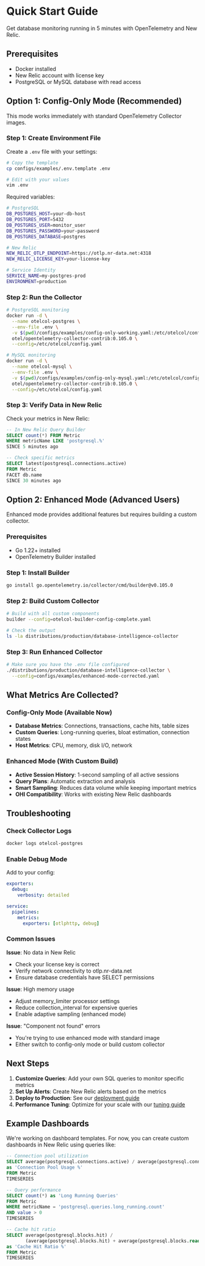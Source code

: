 # Quick Start Guide

Get database monitoring running in 5 minutes with OpenTelemetry and New Relic.

## Prerequisites

- Docker installed
- New Relic account with license key
- PostgreSQL or MySQL database with read access

## Option 1: Config-Only Mode (Recommended)

This mode works immediately with standard OpenTelemetry Collector images.

### Step 1: Create Environment File

Create a `.env` file with your settings:

```bash
# Copy the template
cp configs/examples/.env.template .env

# Edit with your values
vim .env
```

Required variables:
```bash
# PostgreSQL
DB_POSTGRES_HOST=your-db-host
DB_POSTGRES_PORT=5432
DB_POSTGRES_USER=monitor_user
DB_POSTGRES_PASSWORD=your-password
DB_POSTGRES_DATABASE=postgres

# New Relic
NEW_RELIC_OTLP_ENDPOINT=https://otlp.nr-data.net:4318
NEW_RELIC_LICENSE_KEY=your-license-key

# Service Identity
SERVICE_NAME=my-postgres-prod
ENVIRONMENT=production
```

### Step 2: Run the Collector

```bash
# PostgreSQL monitoring
docker run -d \
  --name otelcol-postgres \
  --env-file .env \
  -v $(pwd)/configs/examples/config-only-working.yaml:/etc/otelcol/config.yaml \
  otel/opentelemetry-collector-contrib:0.105.0 \
  --config=/etc/otelcol/config.yaml

# MySQL monitoring  
docker run -d \
  --name otelcol-mysql \
  --env-file .env \
  -v $(pwd)/configs/examples/config-only-mysql.yaml:/etc/otelcol/config.yaml \
  otel/opentelemetry-collector-contrib:0.105.0 \
  --config=/etc/otelcol/config.yaml
```

### Step 3: Verify Data in New Relic

Check your metrics in New Relic:

```sql
-- In New Relic Query Builder
SELECT count(*) FROM Metric 
WHERE metricName LIKE 'postgresql.%' 
SINCE 5 minutes ago

-- Check specific metrics
SELECT latest(postgresql.connections.active) 
FROM Metric 
FACET db.name 
SINCE 30 minutes ago
```

## Option 2: Enhanced Mode (Advanced Users)

Enhanced mode provides additional features but requires building a custom collector.

### Prerequisites
- Go 1.22+ installed
- OpenTelemetry Builder installed

### Step 1: Install Builder

```bash
go install go.opentelemetry.io/collector/cmd/builder@v0.105.0
```

### Step 2: Build Custom Collector

```bash
# Build with all custom components
builder --config=otelcol-builder-config-complete.yaml

# Check the output
ls -la distributions/production/database-intelligence-collector
```

### Step 3: Run Enhanced Collector

```bash
# Make sure you have the .env file configured
./distributions/production/database-intelligence-collector \
  --config=configs/examples/enhanced-mode-corrected.yaml
```

## What Metrics Are Collected?

### Config-Only Mode (Available Now)
- **Database Metrics**: Connections, transactions, cache hits, table sizes
- **Custom Queries**: Long-running queries, bloat estimation, connection states
- **Host Metrics**: CPU, memory, disk I/O, network

### Enhanced Mode (With Custom Build)
- **Active Session History**: 1-second sampling of all active sessions
- **Query Plans**: Automatic extraction and analysis
- **Smart Sampling**: Reduces data volume while keeping important metrics
- **OHI Compatibility**: Works with existing New Relic dashboards

## Troubleshooting

### Check Collector Logs
```bash
docker logs otelcol-postgres
```

### Enable Debug Mode
Add to your config:
```yaml
exporters:
  debug:
    verbosity: detailed

service:
  pipelines:
    metrics:
      exporters: [otlphttp, debug]
```

### Common Issues

**Issue**: No data in New Relic
- Check your license key is correct
- Verify network connectivity to otlp.nr-data.net
- Ensure database credentials have SELECT permissions

**Issue**: High memory usage
- Adjust memory_limiter processor settings
- Reduce collection_interval for expensive queries
- Enable adaptive sampling (enhanced mode)

**Issue**: "Component not found" errors
- You're trying to use enhanced mode with standard image
- Either switch to config-only mode or build custom collector

## Next Steps

1. **Customize Queries**: Add your own SQL queries to monitor specific metrics
2. **Set Up Alerts**: Create New Relic alerts based on the metrics
3. **Deploy to Production**: See our [deployment guide](../02-deployment/deployment-options.md)
4. **Performance Tuning**: Optimize for your scale with our [tuning guide](../04-operation/performance-tuning.md)

## Example Dashboards

We're working on dashboard templates. For now, you can create custom dashboards in New Relic using queries like:

```sql
-- Connection pool utilization
SELECT average(postgresql.connections.active) / average(postgresql.connection.max) * 100 
as 'Connection Pool Usage %' 
FROM Metric 
TIMESERIES

-- Query performance  
SELECT count(*) as 'Long Running Queries' 
FROM Metric 
WHERE metricName = 'postgresql.queries.long_running.count' 
AND value > 0
TIMESERIES

-- Cache hit ratio
SELECT average(postgresql.blocks.hit) / 
       (average(postgresql.blocks.hit) + average(postgresql.blocks.read)) * 100 
as 'Cache Hit Ratio %' 
FROM Metric 
TIMESERIES
```